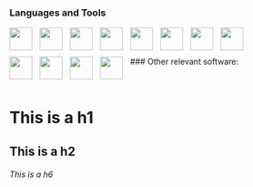 ### Languages and Tools

<div>
    <img align="left" width="40px" style="padding-right:10px;" src="https://cdn.jsdelivr.net/gh/devicons/devicon@latest/icons/html5/html5-plain-wordmark.svg" />
    <img align="left" width="40px" style="padding-right:10px;" src="https://cdn.jsdelivr.net/gh/devicons/devicon@latest/icons/css3/css3-plain-wordmark.svg" />
    <img align="left" width="40px" style="padding-right:10px;" src="https://cdn.jsdelivr.net/gh/devicons/devicon@latest/icons/javascript/javascript-plain.svg" />
    <img align="left" width="40px" style="padding-right:10px;" src="https://cdn.jsdelivr.net/gh/devicons/devicon@latest/icons/nodejs/nodejs-plain-wordmark.svg" />
    <img align="left" width="40px" style="padding-right:10px;" src="https://cdn.jsdelivr.net/gh/devicons/devicon@latest/icons/git/git-plain-wordmark.svg" />
    <img align="left" width="40px" style="padding-right:10px;" src="https://cdn.jsdelivr.net/gh/devicons/devicon@latest/icons/rstudio/rstudio-plain.svg" />
    <img align="left" width="40px" style="padding-right:10px;" src="https://cdn.jsdelivr.net/gh/devicons/devicon@latest/icons/mongodb/mongodb-plain-wordmark.svg" />
    <img align="left" width="40px" style="padding-right:10px;" src="https://cdn.jsdelivr.net/gh/devicons/devicon@latest/icons/mongoose/mongoose-original-wordmark.svg" />
</div>
<br>
<br>
<br>
### Other relevant software:

<img align="left" height="40px" style="padding-right:10px;" src="https://upload.wikimedia.org/wikipedia/commons/c/c2/QGIS_logo%2C_2017.svg"/>
<img align="left" width="40px" style="padding-right:10px;" src="https://upload.wikimedia.org/wikipedia/commons/d/df/ArcGIS_logo.png"/>
<img align="left" width="40px" style="padding-right:10px;" src="https://cdn.jsdelivr.net/gh/devicons/devicon@latest/icons/illustrator/illustrator-plain.svg"/>
<img align="left" width="40px" style="padding-right:10px;" src="https://cdn.jsdelivr.net/gh/devicons/devicon@latest/icons/photoshop/photoshop-plain.svg"/>

<br>
<br>
<br>

<h1>This is a h1 </h1>
<h2>This is a h2 </h2>
<h6>This is a h6 </h6>
         

          

          
          
